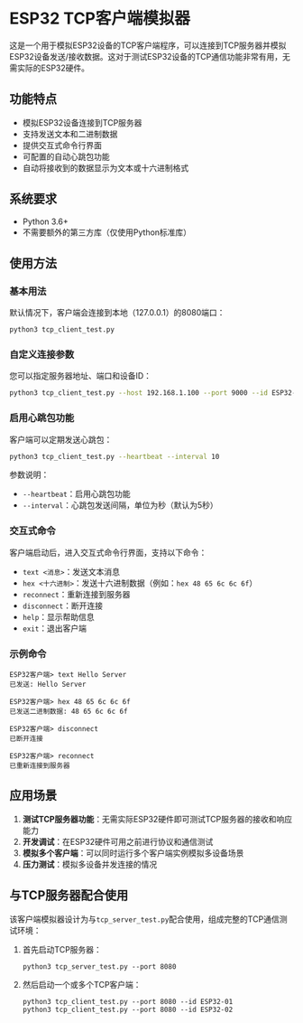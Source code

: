 # ESP32 TCP客户端模拟器

这是一个用于模拟ESP32设备的TCP客户端程序，可以连接到TCP服务器并模拟ESP32设备发送/接收数据。这对于测试ESP32设备的TCP通信功能非常有用，无需实际的ESP32硬件。

## 功能特点

- 模拟ESP32设备连接到TCP服务器
- 支持发送文本和二进制数据
- 提供交互式命令行界面
- 可配置的自动心跳包功能
- 自动将接收到的数据显示为文本或十六进制格式

## 系统要求

- Python 3.6+
- 不需要额外的第三方库（仅使用Python标准库）

## 使用方法

### 基本用法

默认情况下，客户端会连接到本地（127.0.0.1）的8080端口：

```bash
python3 tcp_client_test.py
```

### 自定义连接参数

您可以指定服务器地址、端口和设备ID：

```bash
python3 tcp_client_test.py --host 192.168.1.100 --port 9000 --id ESP32-DEVICE-01
```

### 启用心跳包功能

客户端可以定期发送心跳包：

```bash
python3 tcp_client_test.py --heartbeat --interval 10
```

参数说明：
- `--heartbeat`：启用心跳包功能
- `--interval`：心跳包发送间隔，单位为秒（默认为5秒）

### 交互式命令

客户端启动后，进入交互式命令行界面，支持以下命令：

- `text <消息>`：发送文本消息
- `hex <十六进制>`：发送十六进制数据（例如：`hex 48 65 6c 6c 6f`）
- `reconnect`：重新连接到服务器
- `disconnect`：断开连接
- `help`：显示帮助信息
- `exit`：退出客户端

### 示例命令

```
ESP32客户端> text Hello Server
已发送: Hello Server

ESP32客户端> hex 48 65 6c 6c 6f
已发送二进制数据: 48 65 6c 6c 6f

ESP32客户端> disconnect
已断开连接

ESP32客户端> reconnect
已重新连接到服务器
```

## 应用场景

1. **测试TCP服务器功能**：无需实际ESP32硬件即可测试TCP服务器的接收和响应能力
2. **开发调试**：在ESP32硬件可用之前进行协议和通信测试
3. **模拟多个客户端**：可以同时运行多个客户端实例模拟多设备场景
4. **压力测试**：模拟多设备并发连接的情况

## 与TCP服务器配合使用

该客户端模拟器设计为与`tcp_server_test.py`配合使用，组成完整的TCP通信测试环境：

1. 首先启动TCP服务器：
   ```
   python3 tcp_server_test.py --port 8080
   ```

2. 然后启动一个或多个TCP客户端：
   ```
   python3 tcp_client_test.py --port 8080 --id ESP32-01
   python3 tcp_client_test.py --port 8080 --id ESP32-02
   ``` 